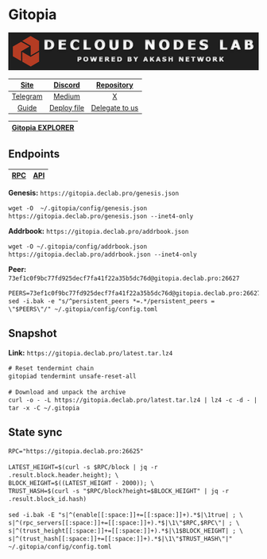 # Gitopia

![](/assets/banner.png)

|[Site](https://gitopia.com/)|[Discord](https://discord.gg/QGBCkdSZ)|[Repository](https://gitopia.com/home)|
|:--:|:--:|:--:|
|[Telegram](https://t.me/Gitopia)|[Medium](https://gitopia.com/gitopia/gitopia-docs)|[X](https://twitter.com/gitopiaDAO)|
|[Guide](https://services.declab.pro/guides)|[Deploy file](https://gitopia.com/DecloudNodesLab/cosmos-universe/tree/master/projects/Gitopia/gitopia_mainnet_deploy.yml)|[Delegate to us](https://restake.app/gitopia/gitopiavaloper1nuphu4p06dlgx2se0w58z5c7yv00r5gl37qcrm)|

[Gitopia EXPLORER](https://explorer.declab.pro/Gitopia)|
|:--:|

## Endpoints

|[**RPC**](https://gitopia.declab.pro:26625)|[**API**](https://gitopia.declab.pro)|
|:--:|:--:|

**Genesis:** ```https://gitopia.declab.pro/genesis.json```

```shell
wget -O  ~/.gitopia/config/genesis.json https://gitopia.declab.pro/genesis.json --inet4-only
```

**Addrbook:** ```https://gitopia.declab.pro/addrbook.json```

```shell
wget -O ~/.gitopia/config/addrbook.json https://gitopia.declab.pro/addrbook.json --inet4-only
```

**Peer:** ```73ef1c0f9bc77fd925decf7fa41f22a35b5dc76d@gitopia.declab.pro:26627```

```shell
PEERS=73ef1c0f9bc77fd925decf7fa41f22a35b5dc76d@gitopia.declab.pro:26627,c35eb6124591bad21673e8d802898faa18e0352a@65.109.29.150:36656,a0b6c89b4fe0f455a027080103bffd001f3b6248@65.21.134.202:26356,e46b53a03cc5d369f743f049618517da7902cc50@147.135.31.22:11356,fbeb3707a4313bb06e89cfb08864ed2582eb7e47@65.108.141.109:30656,7324256048dd091bb1905b4bcda888d79d3592c5@103.180.28.90:26656
sed -i.bak -e "s/^persistent_peers *=.*/persistent_peers = \"$PEERS\"/" ~/.gitopia/config/config.toml
```

## Snapshot 

**Link:** ```https://gitopia.declab.pro/latest.tar.lz4```

```shell
# Reset tendermint chain
gitopiad tendermint unsafe-reset-all

# Download and unpack the archive
curl -o - -L https://gitopia.declab.pro/latest.tar.lz4 | lz4 -c -d - | tar -x -C ~/.gitopia
```

## State sync

```shell
RPC="https://gitopia.declab.pro:26625"

LATEST_HEIGHT=$(curl -s $RPC/block | jq -r .result.block.header.height); \
BLOCK_HEIGHT=$((LATEST_HEIGHT - 2000)); \
TRUST_HASH=$(curl -s "$RPC/block?height=$BLOCK_HEIGHT" | jq -r .result.block_id.hash)

sed -i.bak -E "s|^(enable[[:space:]]+=[[:space:]]+).*$|\1true| ; \
s|^(rpc_servers[[:space:]]+=[[:space:]]+).*$|\1\"$RPC,$RPC\"| ; \
s|^(trust_height[[:space:]]+=[[:space:]]+).*$|\1$BLOCK_HEIGHT| ; \
s|^(trust_hash[[:space:]]+=[[:space:]]+).*$|\1\"$TRUST_HASH\"|" ~/.gitopia/config/config.toml
```
